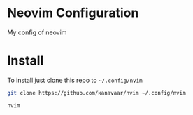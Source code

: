 # Neovim Configuration

My config of neovim

# Install

To install just clone this repo to `~/.config/nvim`

```sh
git clone https://github.com/kanavaar/nvim ~/.config/nvim

nvim
```

